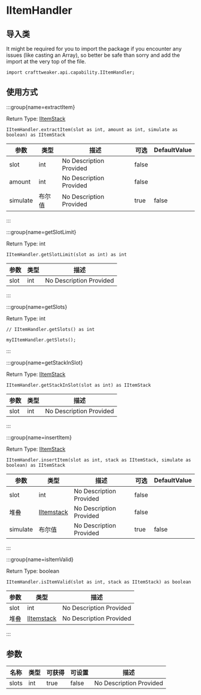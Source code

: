 # IItemHandler

## 导入类

It might be required for you to import the package if you encounter any issues (like casting an Array), so better be safe than sorry and add the import at the very top of the file.
```zenscript
import crafttweaker.api.capability.IItemHandler;
```


## 使用方式

:::group{name=extractItem}

Return Type: [IItemStack](/vanilla/api/items/IItemStack)

```zenscript
IItemHandler.extractItem(slot as int, amount as int, simulate as boolean) as IItemStack
```

| 参数       | 类型  | 描述                      | 可选    | DefaultValue |
| -------- | --- | ----------------------- | ----- | ------------ |
| slot     | int | No Description Provided | false |              |
| amount   | int | No Description Provided | false |              |
| simulate | 布尔值 | No Description Provided | true  | false        |


:::

:::group{name=getSlotLimit}

Return Type: int

```zenscript
IItemHandler.getSlotLimit(slot as int) as int
```

| 参数   | 类型  | 描述                      |
| ---- | --- | ----------------------- |
| slot | int | No Description Provided |


:::

:::group{name=getSlots}

Return Type: int

```zenscript
// IItemHandler.getSlots() as int

myIItemHandler.getSlots();
```

:::

:::group{name=getStackInSlot}

Return Type: [IItemStack](/vanilla/api/items/IItemStack)

```zenscript
IItemHandler.getStackInSlot(slot as int) as IItemStack
```

| 参数   | 类型  | 描述                      |
| ---- | --- | ----------------------- |
| slot | int | No Description Provided |


:::

:::group{name=insertItem}

Return Type: [IItemStack](/vanilla/api/items/IItemStack)

```zenscript
IItemHandler.insertItem(slot as int, stack as IItemStack, simulate as boolean) as IItemStack
```

| 参数       | 类型                                          | 描述                      | 可选    | DefaultValue |
| -------- | ------------------------------------------- | ----------------------- | ----- | ------------ |
| slot     | int                                         | No Description Provided | false |              |
| 堆叠       | [IItemstack](/vanilla/api/items/IItemStack) | No Description Provided | false |              |
| simulate | 布尔值                                         | No Description Provided | true  | false        |


:::

:::group{name=isItemValid}

Return Type: boolean

```zenscript
IItemHandler.isItemValid(slot as int, stack as IItemStack) as boolean
```

| 参数   | 类型                                          | 描述                      |
| ---- | ------------------------------------------- | ----------------------- |
| slot | int                                         | No Description Provided |
| 堆叠   | [IItemstack](/vanilla/api/items/IItemStack) | No Description Provided |


:::


## 参数

| 名称    | 类型  | 可获得  | 可设置   | 描述                      |
| ----- | --- | ---- | ----- | ----------------------- |
| slots | int | true | false | No Description Provided |


